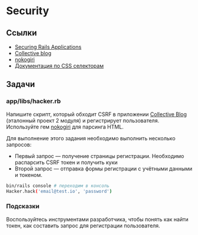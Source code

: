 # Security

## Ссылки

* [Securing Rails Applications](https://guides.rubyonrails.org/security.html)
* [Collective blog](https://rails-collective-blog-ru.hexlet.app/)
* [nokogiri](https://nokogiri.org/)
* [Документация по CSS селекторам](https://developer.mozilla.org/ru/docs/Web/CSS/CSS_Selectors)

## Задачи

### app/libs/hacker.rb

Напишите скрипт, который обходит CSRF в приложении [Collective Blog](https://rails-collective-blog-ru.hexlet.app/) (эталонный проект 2 модуля) и регистрирует пользователя. Используйте гем [nokogiri](https://nokogiri.org/) для парсинга HTML.

Для выполнение этого задания необходимо выполнить несколько запросов:

* Первый запрос — получение страницы регистрации. Необходимо распарсить CSRF токен и получить куки
* Второй запрос — отправка формы регистрации с учётными данными и токеном.

```bash
bin/rails console # переходим в консоль
Hacker.hack('email@test.io', 'password')
```

### Подсказки

Воспользуйтесь инструментами разработчика, чтобы понять как найти токен, как составить запрос для регистрации пользователя.



